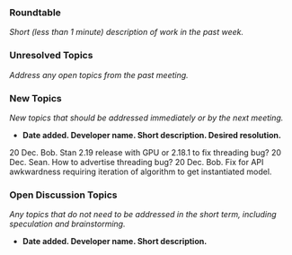 ### Roundtable
_Short (less than 1 minute) description of work in the past week._

### Unresolved Topics
_Address any open topics from the past meeting._

### New Topics
_New topics that should be addressed immediately or by the next
meeting._

* __Date added. Developer name.  Short description.  Desired resolution.__

20 Dec.  Bob.  Stan 2.19 release with GPU or 2.18.1 to fix threading bug?
20 Dec.  Sean. How to advertise threading bug?
20 Dec.  Bob.  Fix for API awkwardness requiring iteration of algorithm to get instantiated model.

### Open Discussion Topics

_Any topics that do not need to be addressed in the short term,
including speculation and brainstorming._

* __Date added. Developer name.  Short description.__
